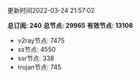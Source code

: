 更新时间2022-03-24 21:57:02

**总订阅: 240**
**总节点: 29965**
**有效节点: 13108**
- v2ray节点: 7475
- ss节点: 4550
- ssr节点: 338
- trojan节点: 745
